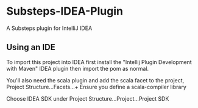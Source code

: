 Substeps-IDEA-Plugin
====================

A Substeps plugin for IntelliJ IDEA


Using an IDE
------------

To import this project into IDEA first install the "Intellij Plugin Development with Maven" IDEA plugin then import the pom as normal.

You'll also need the scala plugin and add the scala facet to the project, Project Structure...Facets...+
Ensure you define a scala-compiler library


Choose IDEA SDK under Project Structure...Project...Project SDK
